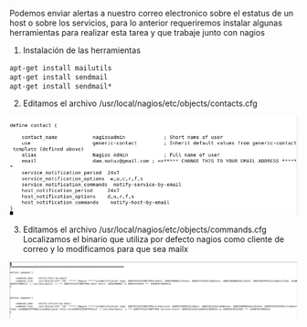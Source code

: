 Podemos enviar alertas a nuestro correo electronico sobre el estatus de un host o sobre los servicios, para lo anterior requeriremos instalar
algunas herramientas para realizar esta tarea y que trabaje junto con nagios

1. Instalación de las herramientas
```
apt-get install mailutils
apt-get install sendmail
apt-get install sendmail*
```

2. Editamos el archivo /usr/local/nagios/etc/objects/contacts.cfg

![imagen 10](https://github.com/DAMIAN3ERO123/Nagios/blob/main/Imagenes/contacts.png)

3. Editamos el archivo /usr/local/nagios/etc/objects/commands.cfg
Localizamos el binario que utiliza por defecto nagios como cliente de correo y lo modificamos para que sea mailx

![imagen 11](https://github.com/DAMIAN3ERO123/Nagios/blob/main/Imagenes/mailx.png)
